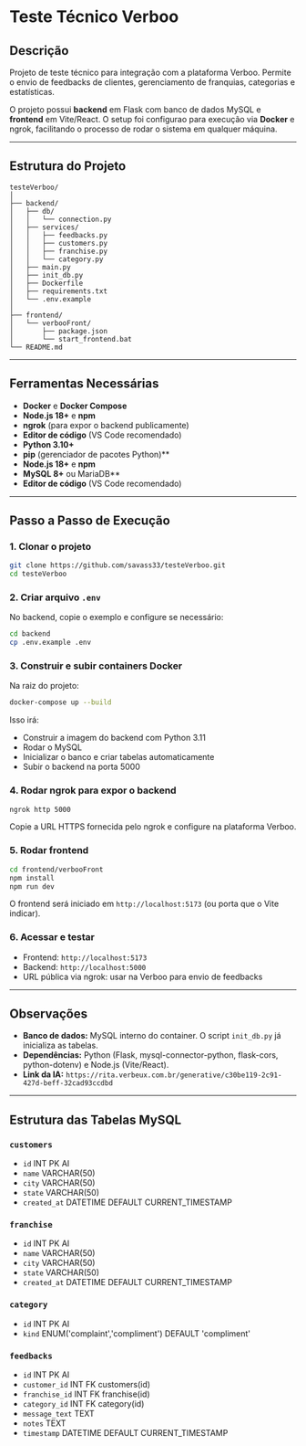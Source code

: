 # Teste Técnico Verboo

## Descrição

Projeto de teste técnico para integração com a plataforma Verboo. Permite o envio de feedbacks de clientes, gerenciamento de franquias, categorias e estatísticas.

O projeto possui **backend** em Flask com banco de dados MySQL e **frontend** em Vite/React. O setup foi configurao para execução via **Docker** e ngrok, facilitando o processo de rodar o sistema em qualquer máquina.

---

## Estrutura do Projeto

```
testeVerboo/
│
├── backend/
│   ├── db/
│   │   └── connection.py
│   ├── services/
│   │   ├── feedbacks.py
│   │   ├── customers.py
│   │   ├── franchise.py
│   │   └── category.py
│   ├── main.py
│   ├── init_db.py
│   ├── Dockerfile
│   ├── requirements.txt
│   └── .env.example
│
├── frontend/
│   └── verbooFront/
│       ├── package.json
│       └── start_frontend.bat
└── README.md
```

---

## Ferramentas Necessárias

* **Docker** e **Docker Compose**
* **Node.js 18+** e **npm**
* **ngrok** (para expor o backend publicamente)
* **Editor de código** (VS Code recomendado)
* **Python 3.10+**
* **pip** (gerenciador de pacotes Python)**
* **Node.js 18+** e **npm**
* **MySQL 8+** ou MariaDB**
* **Editor de código** (VS Code recomendado)
---


## Passo a Passo de Execução

### 1. Clonar o projeto

```bash
git clone https://github.com/savass33/testeVerboo.git
cd testeVerboo
```

### 2. Criar arquivo `.env`

No backend, copie o exemplo e configure se necessário:

```bash
cd backend
cp .env.example .env
```

### 3. Construir e subir containers Docker

Na raiz do projeto:

```bash
docker-compose up --build
```

Isso irá:

* Construir a imagem do backend com Python 3.11
* Rodar o MySQL
* Inicializar o banco e criar tabelas automaticamente
* Subir o backend na porta 5000

### 4. Rodar ngrok para expor o backend

```bash
ngrok http 5000
```

Copie a URL HTTPS fornecida pelo ngrok e configure na plataforma Verboo.

### 5. Rodar frontend

```bash
cd frontend/verbooFront
npm install
npm run dev
```

O frontend será iniciado em `http://localhost:5173` (ou porta que o Vite indicar).

### 6. Acessar e testar

* Frontend: `http://localhost:5173`
* Backend: `http://localhost:5000`
* URL pública via ngrok: usar na Verboo para envio de feedbacks

---

## Observações

* **Banco de dados:** MySQL interno do container. O script `init_db.py` já inicializa as tabelas.
* **Dependências:** Python (Flask, mysql-connector-python, flask-cors, python-dotenv) e Node.js (Vite/React).
* **Link da IA:** `https://rita.verbeux.com.br/generative/c30be119-2c91-427d-beff-32cad93ccdbd`

---

## Estrutura das Tabelas MySQL

### `customers`

* `id` INT PK AI
* `name` VARCHAR(50)
* `city` VARCHAR(50)
* `state` VARCHAR(50)
* `created_at` DATETIME DEFAULT CURRENT_TIMESTAMP

### `franchise`

* `id` INT PK AI
* `name` VARCHAR(50)
* `city` VARCHAR(50)
* `state` VARCHAR(50)
* `created_at` DATETIME DEFAULT CURRENT_TIMESTAMP

### `category`

* `id` INT PK AI
* `kind` ENUM('complaint','compliment') DEFAULT 'compliment'

### `feedbacks`

* `id` INT PK AI
* `customer_id` INT FK customers(id)
* `franchise_id` INT FK franchise(id)
* `category_id` INT FK category(id)
* `message_text` TEXT
* `notes` TEXT
* `timestamp` DATETIME DEFAULT CURRENT_TIMESTAMP
